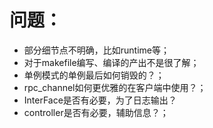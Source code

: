 # 问题：

* 部分细节点不明确，比如runtime等；
* 对于makefile编写、编译的产出不是很了解；
* 单例模式的单例最后如何销毁的？；
* rpc_channel如何更优雅的在客户端中使用？；
* InterFace是否有必要，为了日志输出？
* controller是否有必要，辅助信息？；
